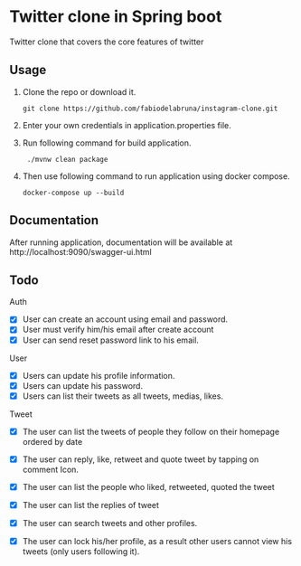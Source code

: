 # Twitter clone in Spring boot
Twitter clone that covers the core features of twitter


## Usage
1. Clone the repo or download it.
    ```
   git clone https://github.com/fabiodelabruna/instagram-clone.git
    ```
2. Enter your own credentials in application.properties file.

  
3. Run following command for build application.
   ```
    ./mvnw clean package
    ```
4. Then use following command to run application using docker compose.
    ```
    docker-compose up --build
    ```



## Documentation
After running application, documentation will be available at http://localhost:9090/swagger-ui.html 


## Todo

Auth
- [x] User can create an account using email and password.
- [x]    User must verify him/his email after create account
- [x]   User can send reset password link to his email.

User
- [x] Users can update his profile information.
- [x] Users can update his password.
- [x] Users can list their tweets as all tweets, medias, likes.

Tweet
- [x] The user can list the tweets of people they follow on their homepage ordered by date
- [x] The user can reply, like, retweet and quote tweet by tapping on comment Icon.
- [x] The user can list the people who liked, retweeted, quoted the tweet
- [x] The user can list the replies of tweet
- [x] The user can search tweets and other profiles.
- [x] The user can lock his/her profile, as a result other users cannot view his tweets (only users following it).


